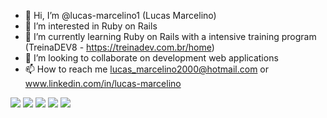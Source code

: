 - 👋 Hi, I’m @lucas-marcelino1 (Lucas Marcelino)
- 👀 I’m interested in Ruby on Rails
- 🌱 I’m currently learning Ruby on Rails with a intensive training program (TreinaDEV8 - https://treinadev.com.br/home)
- 💞️ I’m looking to collaborate on development web applications
- 📫 How to reach me lucas_marcelino2000@hotmail.com or www.linkedin.com/in/lucas-marcelino

<div class="badges">
 <img src="https://img.shields.io/badge/PostgreSQL-316192?style=for-the-badge&logo=postgresql&logoColor=white" />
 
 <img src="https://img.shields.io/badge/JavaScript-323330?style=for-the-badge&logo=javascript&logoColor=F7DF1E" />
 
 <img src="https://img.shields.io/badge/AngularJS-E23237?style=for-the-badge&logo=angularjs&logoColor=white" />
 
 <img src="https://img.shields.io/badge/Postman-FF6C37?style=for-the-badge&logo=Postman&logoColor=white" />
 
 <img src="https://img.shields.io/badge/Ruby_on_Rails-CC0000?style=for-the-badge&logo=ruby-on-rails&logoColor=white" />
</div>
